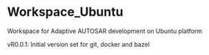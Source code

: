 # Workspace_Ubuntu
Workspace for Adaptive AUTOSAR development on Ubuntu platform

vR0.0.1:
Initial version set for git, docker and bazel


